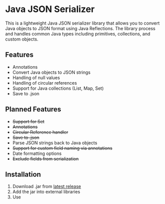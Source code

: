 # Java JSON Serializer
This is a lightweight Java JSON serializer library that allows you to convert Java objects to JSON format using Java Reflections. The library process and handles common Java types including primitives, collections, and custom objects.

## Features
* Annotations
* Convert Java objects to JSON strings
* Handling of null values
* Handling of circular references
* Support for Java collections (List, Map, Set)
* Save to .json

## Planned Features
* ~~Support for Set~~
* ~~Annotations~~
* ~~Circular Reference handler~~
* ~~Save to .json~~
* Parse JSON strings back to Java objects
* ~~Support for custom field naming via annotations~~
* Date formatting options
* ~~Exclude fields from serialization~~

## Installation
1. Download .jar from [latest release](https://github.com/krasimir-zhelezov/java-json-serializer/releases/latest)
2. Add the jar into external libraries
3. Use